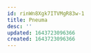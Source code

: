 ```yaml
---
id: rinWn8Xgk7ITVMgR83w-1
title: Pneuma
desc: ''
updated: 1643723096366
created: 1643723096366
---
```


